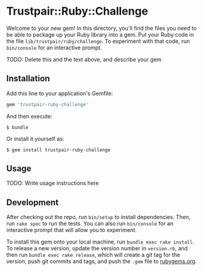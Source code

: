 # Trustpair::Ruby::Challenge

Welcome to your new gem! In this directory, you'll find the files you need to be able to package up your Ruby library into a gem. Put your Ruby code in the file `lib/trustpair/ruby/challenge`. To experiment with that code, run `bin/console` for an interactive prompt.

TODO: Delete this and the text above, and describe your gem

## Installation

Add this line to your application's Gemfile:

```ruby
gem 'trustpair-ruby-challenge'
```

And then execute:

    $ bundle

Or install it yourself as:

    $ gem install trustpair-ruby-challenge

## Usage

TODO: Write usage instructions here

## Development

After checking out the repo, run `bin/setup` to install dependencies. Then, run `rake spec` to run the tests. You can also run `bin/console` for an interactive prompt that will allow you to experiment.

To install this gem onto your local machine, run `bundle exec rake install`. To release a new version, update the version number in `version.rb`, and then run `bundle exec rake release`, which will create a git tag for the version, push git commits and tags, and push the `.gem` file to [rubygems.org](https://rubygems.org).
